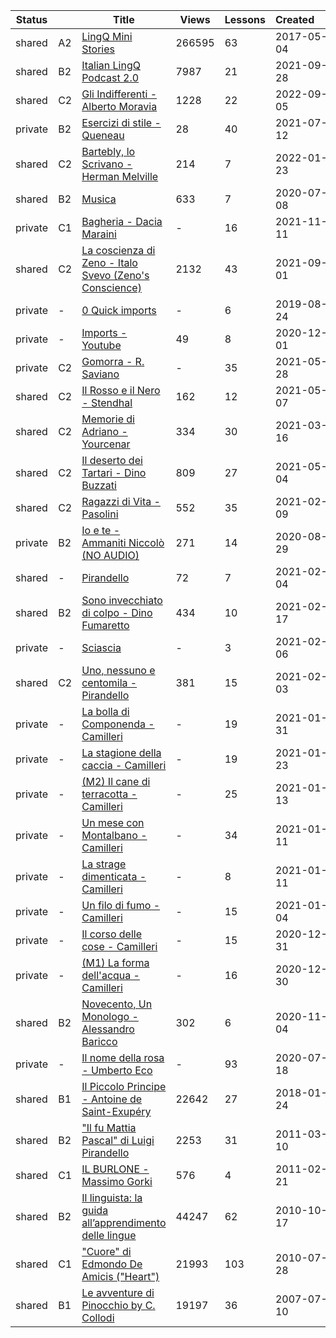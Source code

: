 |Status| |Title|Views|Lessons|Created&nbsp;&nbsp;&nbsp;&nbsp;&nbsp;&nbsp;|Updated&nbsp;&nbsp;&nbsp;&nbsp;&nbsp;&nbsp;|
|------|-|-----|-----|-------|--------------|--------------|
|shared|A2|[LingQ Mini Stories](https://www.lingq.com/en/learn/it/web/library/course/276534)|266595|63|2017-05-04|2023-09-07
|shared|B2|[Italian LingQ Podcast 2.0](https://www.lingq.com/en/learn/it/web/library/course/927262)|7987|21|2021-09-28|2023-03-28
|shared|C2|[Gli Indifferenti - Alberto Moravia](https://www.lingq.com/en/learn/it/web/library/course/1138389)|1228|22|2022-09-05|2022-09-07
|private|B2|[Esercizi di stile - Queneau](https://www.lingq.com/en/learn/it/web/library/course/881365)|28|40|2021-07-12|2022-02-07
|shared|C2|[Bartebly, lo Scrivano - Herman Melville](https://www.lingq.com/en/learn/it/web/library/course/1003925)|214|7|2022-01-23|2022-01-23
|shared|B2|[Musica](https://www.lingq.com/en/learn/it/web/library/course/757554)|633|7|2020-07-08|2021-12-25
|private|C1|[Bagheria - Dacia Maraini](https://www.lingq.com/en/learn/it/web/library/course/957126)|-|16|2021-11-11|2021-11-11
|shared|C2|[La coscienza di Zeno - Italo Svevo (Zeno's Conscience)](https://www.lingq.com/en/learn/it/web/library/course/909521)|2132|43|2021-09-01|2021-10-21
|private|-|[0 Quick imports](https://www.lingq.com/en/learn/it/web/library/course/498135)|-|6|2019-08-24|2021-07-23
|private|-|[Imports - Youtube](https://www.lingq.com/en/learn/it/web/library/course/769012)|49|8|2020-12-01|2021-07-05
|private|C2|[Gomorra - R. Saviano](https://www.lingq.com/en/learn/it/web/library/course/855106)|-|35|2021-05-28|2021-06-04
|shared|C2|[Il Rosso e il Nero - Stendhal](https://www.lingq.com/en/learn/it/web/library/course/843060)|162|12|2021-05-07|2021-05-26
|shared|C2|[Memorie di Adriano - Yourcenar](https://www.lingq.com/en/learn/it/web/library/course/811529)|334|30|2021-03-16|2021-05-20
|shared|C2|[Il deserto dei Tartari - Dino Buzzati](https://www.lingq.com/en/learn/it/web/library/course/841433)|809|27|2021-05-04|2021-05-17
|shared|C2|[Ragazzi di Vita - Pasolini](https://www.lingq.com/en/learn/it/web/library/course/786516)|552|35|2021-02-09|2021-04-02
|private|B2|[Io e te - Ammaniti Niccolò (NO AUDIO)](https://www.lingq.com/en/learn/it/web/library/course/686244)|271|14|2020-08-29|2021-03-16
|shared|-|[Pirandello](https://www.lingq.com/en/learn/it/web/library/course/783106)|72|7|2021-02-04|2021-03-13
|shared|B2|[Sono invecchiato di colpo - Dino Fumaretto](https://www.lingq.com/en/learn/it/web/library/course/793101)|434|10|2021-02-17|2021-02-17
|private|-|[Sciascia](https://www.lingq.com/en/learn/it/web/library/course/784169)|-|3|2021-02-06|2021-02-06
|shared|C2|[Uno, nessuno e centomila - Pirandello](https://www.lingq.com/en/learn/it/web/library/course/782324)|381|15|2021-02-03|2021-02-03
|private|-|[La bolla di Componenda - Camilleri](https://www.lingq.com/en/learn/it/web/library/course/780144)|-|19|2021-01-31|2021-01-31
|private|-|[La stagione della caccia - Camilleri](https://www.lingq.com/en/learn/it/web/library/course/774275)|-|19|2021-01-23|2021-01-23
|private|-|[(M2) Il cane di terracotta - Camilleri](https://www.lingq.com/en/learn/it/web/library/course/768430)|-|25|2021-01-13|2021-01-15
|private|-|[Un mese con Montalbano - Camilleri](https://www.lingq.com/en/learn/it/web/library/course/767043)|-|34|2021-01-11|2021-01-12
|private|-|[La strage dimenticata - Camilleri](https://www.lingq.com/en/learn/it/web/library/course/767131)|-|8|2021-01-11|2021-01-11
|private|-|[Un filo di fumo - Camilleri](https://www.lingq.com/en/learn/it/web/library/course/762019)|-|15|2021-01-04|2021-01-04
|private|-|[Il corso delle cose - Camilleri](https://www.lingq.com/en/learn/it/web/library/course/759287)|-|15|2020-12-31|2020-12-31
|private|-|[(M1) La forma dell'acqua - Camilleri](https://www.lingq.com/en/learn/it/web/library/course/758882)|-|16|2020-12-30|2020-12-30
|shared|B2|[Novecento, Un Monologo - Alessandro Baricco](https://www.lingq.com/en/learn/it/web/library/course/723986)|302|6|2020-11-04|2020-11-04
|private|-|[Il nome della rosa - Umberto Eco](https://www.lingq.com/en/learn/it/web/library/course/664945)|-|93|2020-07-18|2020-07-18
|shared|B1|[Il Piccolo Principe - Antoine de Saint-Exupéry](https://www.lingq.com/en/learn/it/web/library/course/328211)|22642|27|2018-01-24|2018-01-25
|shared|B2|["Il fu Mattia Pascal" di Luigi Pirandello](https://www.lingq.com/en/learn/it/web/library/course/55264)|2253|31|2011-03-10|2017-07-18
|shared|C1|[IL BURLONE - Massimo Gorki](https://www.lingq.com/en/learn/it/web/library/course/54585)|576|4|2011-02-21|2011-02-21
|shared|B2|[Il linguista: la guida all’apprendimento delle lingue](https://www.lingq.com/en/learn/it/web/library/course/50797)|44247|62|2010-10-17|2011-01-14
|shared|C1|["Cuore" di Edmondo De Amicis ("Heart")](https://www.lingq.com/en/learn/it/web/library/course/48487)|21993|103|2010-07-28|2010-09-05
|shared|B1|[Le avventure di Pinocchio by C. Collodi](https://www.lingq.com/en/learn/it/web/library/course/21024)|19197|36|2007-07-10|2007-07-13
